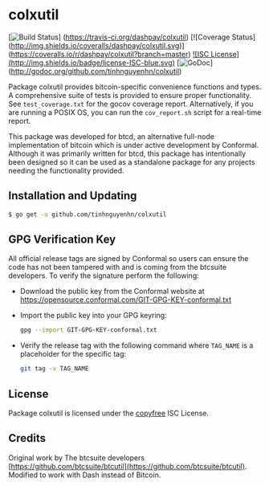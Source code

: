 colxutil
==========

[![Build Status](http://img.shields.io/travis/dashpay/colxutil.svg)]
(https://travis-ci.org/dashpay/colxutil) [![Coverage Status]
(http://img.shields.io/coveralls/dashpay/colxutil.svg)]
(https://coveralls.io/r/dashpay/colxutil?branch=master) [![ISC License]
(http://img.shields.io/badge/license-ISC-blue.svg)](http://copyfree.org)
[![GoDoc](http://img.shields.io/badge/godoc-reference-blue.svg)]
(http://godoc.org/github.com/tinhnguyenhn/colxutil)

Package colxutil provides bitcoin-specific convenience functions and types.
A comprehensive suite of tests is provided to ensure proper functionality.  See
`test_coverage.txt` for the gocov coverage report.  Alternatively, if you are
running a POSIX OS, you can run the `cov_report.sh` script for a real-time
report.

This package was developed for btcd, an alternative full-node implementation of
bitcoin which is under active development by Conformal.  Although it was
primarily written for btcd, this package has intentionally been designed so it
can be used as a standalone package for any projects needing the functionality
provided.

## Installation and Updating

```bash
$ go get -u github.com/tinhnguyenhn/colxutil
```

## GPG Verification Key

All official release tags are signed by Conformal so users can ensure the code
has not been tampered with and is coming from the btcsuite developers.  To
verify the signature perform the following:

- Download the public key from the Conformal website at
  https://opensource.conformal.com/GIT-GPG-KEY-conformal.txt

- Import the public key into your GPG keyring:
  ```bash
  gpg --import GIT-GPG-KEY-conformal.txt
  ```

- Verify the release tag with the following command where `TAG_NAME` is a
  placeholder for the specific tag:
  ```bash
  git tag -v TAG_NAME
  ```

## License

Package colxutil is licensed under the [copyfree](http://copyfree.org) ISC
License.

## Credits

Original work by The btcsuite developers [https://github.com/btcsuite/btcutil](https://github.com/btcsuite/btcutil).
Modified to work with Dash instead of Bitcoin.
